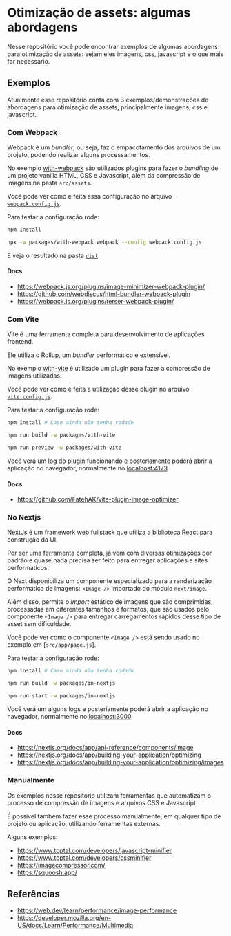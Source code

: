 # Otimização de assets: algumas abordagens

Nesse repositório você pode encontrar exemplos de algumas abordagens para otimização de assets:
sejam eles imagens, css, javascript e o que mais for necessário.

## Exemplos

Atualmente esse repositório conta com 3 exemplos/demonstrações de abordagens para otimização de assets,
principalmente imagens, css e javascript.

### Com Webpack

Webpack é um _bundler_, ou seja, faz o empacotamento dos arquivos de um projeto, podendo realizar alguns processamentos.

No exemplo [with-webpack](/packages/with-webpack/) são utilizados plugins para fazer o _bundling_ de um projeto vanilla HTML, CSS e Javascript, além da compressão de imagens na pasta `src/assets`.

Você pode ver como é feita essa configuração no arquivo [`webpack.config.js`](/packages/with-webpack/webpack.config.js).

Para testar a configuração rode:

```bash
npm install

npx -w packages/with-webpack webpack --config webpack.config.js
```

E veja o resultado na pasta [`dist`](/packages/with-webpack/dist/).

#### Docs

- https://webpack.js.org/plugins/image-minimizer-webpack-plugin/
- https://github.com/webdiscus/html-bundler-webpack-plugin
- https://webpack.js.org/plugins/terser-webpack-plugin/

### Com Vite

Vite é uma ferramenta completa para desenvolvimento de aplicações frontend.

Ele utiliza o Rollup, um _bundler_ performático e extensível.

No exemplo [with-vite](/packages/with-vite/) é utilizado um plugin para fazer a compressão de imagens utilizadas.

Você pode ver como é feita a utilização desse plugin no arquivo [`vite.config.js`](/packages/with-vite/vite.config.js).

Para testar a configuração rode:

```bash
npm install # Caso ainda não tenha rodado

npm run build -w packages/with-vite

npm run preview -w packages/with-vite
```

Você verá um log do plugin funcionando e posteriamente poderá abrir a aplicação no navegador, normalmente no [localhost:4173](http://localhost:4173).

#### Docs

- https://github.com/FatehAK/vite-plugin-image-optimizer

### No Nextjs

NextJs é um framework web fullstack que utiliza a biblioteca React para construção da UI.

Por ser uma ferramenta completa, já vem com diversas otimizações por padrão e quase nada precisa ser feito para entregar aplicações e sites performáticos.

O Next disponibiliza um componente especializado para a renderização performática de imagens: `<Image />` importado do módulo `next/image`.

Além disso, permite o _import_ estático de imagens que são comprimidas, processadas em diferentes tamanhos e formatos, que são usados pelo componente `<Image />` para entregar carregamentos rápidos desse tipo de asset sem dificuldade.

Você pode ver como o componente `<Image />` está sendo usado no exemplo em [`src/app/page.js`].

Para testar a configuração rode:

```bash
npm install # Caso ainda não tenha rodado

npm run build -w packages/in-nextjs

npm run start -w packages/in-nextjs
```

Você verá um alguns logs e posteriamente poderá abrir a aplicação no navegador, normalmente no [localhost:3000](http://localhost:3000).

#### Docs

- https://nextjs.org/docs/app/api-reference/components/image
- https://nextjs.org/docs/app/building-your-application/optimizing
- https://nextjs.org/docs/app/building-your-application/optimizing/images

### Manualmente

Os exemplos nesse repositório utilizam ferramentas que automatizam o processo de compressão de imagens e arquivos CSS e Javascript.

É possível também fazer esse processo manualmente, em qualquer tipo de projeto ou aplicação, utilizando ferramentas externas.

Alguns exemplos:

- https://www.toptal.com/developers/javascript-minifier
- https://www.toptal.com/developers/cssminifier
- https://imagecompressor.com/
- https://squoosh.app/


## Referências

- https://web.dev/learn/performance/image-performance
- https://developer.mozilla.org/en-US/docs/Learn/Performance/Multimedia